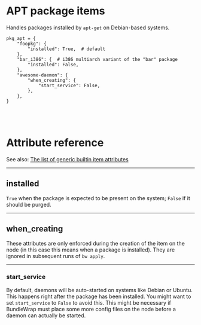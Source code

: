 # APT package items

Handles packages installed by `apt-get` on Debian-based systems.

    pkg_apt = {
        "foopkg": {
            "installed": True,  # default
        },
        "bar_i386": {  # i386 multiarch variant of the "bar" package
            "installed": False,
        },
        "awesome-daemon": {
            "when_creating": {
                "start_service": False,
            },
        },
    }

<br><br>

# Attribute reference

See also: [The list of generic builtin item attributes](../repo/items.py.md#builtin-item-attributes)

<hr>

## installed

`True` when the package is expected to be present on the system; `False` if it should be purged.

<hr>

## when\_creating

These attributes are only enforced during the creation of the item on the node (in this case this means when a package is installed). They are ignored in subsequent runs of `bw apply`.

<hr>

### start\_service

By default, daemons will be auto-started on systems like Debian or Ubuntu. This happens right after the package has been installed. You might want to set `start_service` to `False` to avoid this. This might be necessary if BundleWrap must place some more config files on the node before a daemon can actually be started.
